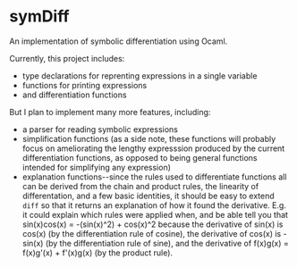 symDiff
=======

An implementation of symbolic differentiation using Ocaml.

Currently, this project includes:
  * type declarations for reprenting expressions in a single variable
  * functions for printing expressions
  * and differentiation functions

But I plan to implement many more features, including:
  * a parser for reading symbolic expressions
  * simplification functions (as a side note, these functions will probably
    focus on ameliorating the lengthy expresssion produced by the current
    differentiation functions, as opposed to being general functions intended
    for simplifying any expression)
  * explanation functions--since the rules used to differentiate functions all
    can be derived from the chain and product rules, the linearity of
    differentation, and a few basic identities, it should be easy to extend
    `diff` so that it returns an explanation of how it found the derivative.
    E.g. it could explain which rules were applied when, and be able tell you
    that sin(x)cos(x) = -(sin(x)^2) + cos(x)^2 because the derivative of sin(x)
    is cos(x) (by the differentiation rule of cosine), the derivative of cos(x)
    is -sin(x) (by the differentiation rule of sine), and the derivative of
    f(x)g(x) = f(x)g'(x) + f'(x)g(x) (by the product rule).

